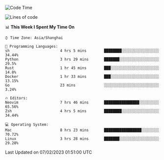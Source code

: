 <!--START_SECTION:waka-->
![Code Time](http://img.shields.io/badge/Code%20Time-1%2C130%20hrs%2048%20mins-blue)

![Lines of code](https://img.shields.io/badge/From%20Hello%20World%20I%27ve%20Written-24%20Thousand%20lines%20of%20code-blue)

📊 **This Week I Spent My Time On** 

```text
⌚︎ Time Zone: Asia/Shanghai

💬 Programming Languages: 
sh                       4 hrs 5 mins        ████████░░░░░░░░░░░░░░░░░   34.44% 
Python                   3 hrs 29 mins       ███████░░░░░░░░░░░░░░░░░░   29.5% 
Rust                     1 hr 45 mins        ███░░░░░░░░░░░░░░░░░░░░░░   14.8% 
Docker                   1 hr 33 mins        ███░░░░░░░░░░░░░░░░░░░░░░   13.15% 
Go                       23 mins             ░░░░░░░░░░░░░░░░░░░░░░░░░   3.24%

🔥 Editors: 
Neovim                   7 hrs 46 mins       ████████████████░░░░░░░░░   65.56% 
Zsh                      4 hrs 5 mins        ████████░░░░░░░░░░░░░░░░░   34.44%

💻 Operating System: 
Mac                      8 hrs 23 mins       █████████████████░░░░░░░░   70.72% 
Linux                    3 hrs 28 mins       ███████░░░░░░░░░░░░░░░░░░   29.28%

```


 Last Updated on 07/02/2023 01:51:00 UTC
<!--END_SECTION:waka-->
